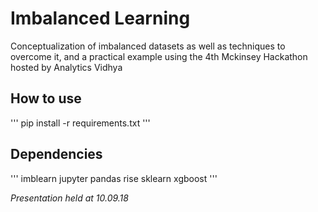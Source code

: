 # Imbalanced Learning

Conceptualization of imbalanced datasets as well as techniques to overcome it, and a practical example using the 4th Mckinsey Hackathon hosted by Analytics Vidhya


## How to use

'''
pip install -r requirements.txt
'''



## Dependencies
'''
imblearn
jupyter
pandas
rise
sklearn
xgboost
'''


_Presentation held at 10.09.18_
